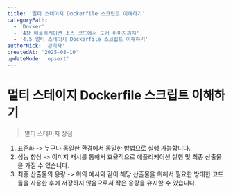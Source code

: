 ```yaml
---
title: '멀티 스테이지 Dockerfile 스크립트 이해하기'
categoryPath:
  - 'Docker'
  - '4장 애플리케이션 소스 코드에서 도커 이미지까지'
  - '4.5 멀티 스테이지 Dockerfile 스크립트 이해하기'
authorNick: '관리자'
createdAt: '2025-08-10'
updateMode: 'upsert'
---
```


# 멀티 스테이지 Dockerfile 스크립트 이해하기


> 멑티 스테이지 장점
1. 표준화 -> 누구나 동일한 환경에서 동일한 방법으로 실행 가능합니다.
2. 성능 향상 -> 이미지 캐시를 통해서 효율적으로 애플리케이션 실행 및 최종 산출물을 가질 수 있습니다.
3. 최종 산출물의 용량 -> 위의 예시와 같이 해당 산출물을 위해서 필요한 방대한 코드들을 사용한 후에 저장하지 않음으로서 작은 용량을 유지할 수 있습니다.